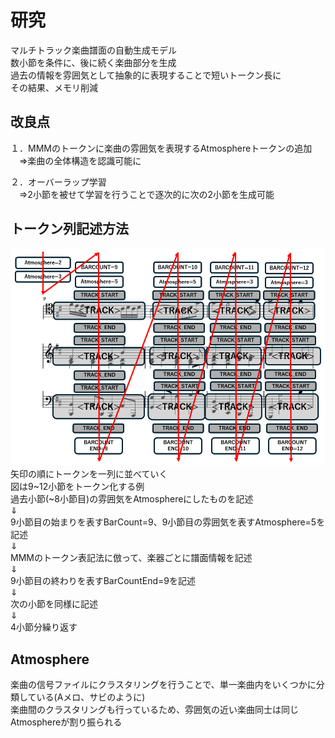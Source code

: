 # 研究
マルチトラック楽曲譜面の自動生成モデル<br>
数小節を条件に、後に続く楽曲部分を生成<br>
過去の情報を雰囲気として抽象的に表現することで短いトークン長に<br>
その結果、メモリ削減<br>

## 改良点
１．MMMのトークンに楽曲の雰囲気を表現するAtmosphereトークンの追加<br>
　⇒楽曲の全体構造を認識可能に<br>
 
２．オーバーラップ学習<br>
　⇒2小節を被せて学習を行うことで逐次的に次の2小節を生成可能<br>

## トークン列記述方法
![Logo](images/Create_token.png)
矢印の順にトークンを一列に並べていく<br>
図は9~12小節をトークン化する例<br>
過去小節(~8小節目)の雰囲気をAtmosphereにしたものを記述<br>
⇓<br>
9小節目の始まりを表すBarCount=9、9小節目の雰囲気を表すAtmosphere=5を記述<br>
⇓<br>
MMMのトークン表記法に倣って、楽器ごとに譜面情報を記述<br>
⇓<br>
9小節目の終わりを表すBarCountEnd=9を記述<br>
⇓<br>
次の小節を同様に記述<br>
⇓<br>
4小節分繰り返す<br>

## Atmosphere
楽曲の信号ファイルにクラスタリングを行うことで、単一楽曲内をいくつかに分類している(Aメロ、サビのように)<br>
楽曲間のクラスタリングも行っているため、雰囲気の近い楽曲同士は同じAtmosphereが割り振られる<br>
